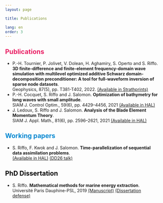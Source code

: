 ```yaml
---
layout: page

title: Publications

lang: en
order: 3
---
```


## <strong style="color:#E91E63"> Publications </strong>
+ P.-H. Tournier, P. Jolivet, V. Dolean, H. Aghamiry, S. Operto and S. Riffo. 
**3D finite-difference and finite-element frequency-domain wave simulation with multilevel optimized additive Schwarz domain-decomposition preconditioner: A tool for full-waveform inversion of sparse node datasets**.   
Geophysics, 87(5), pp. T381-T402, 2022. 
<a href="https://strathprints.strath.ac.uk/81584" target="_blank">(Available in Strathprints)</a>
+ P.-H. Cocquet, S. Riffo and J. Salomon. 
**Optimization of bathymetry for long waves with small amplitude**.  
SIAM J. Control Optim., 59(6), pp. 4429–4456, 2021 
<a href="https://hal.science/hal-02511976" target="_blank">(Available in HAL)</a>
+ J. Ledoux, S. Riffo and J. Salomon. 
**Analysis of the Blade Element Momentum Theory**.   
SIAM J. Appl. Math., 81(6), pp. 2596–2621, 2021
<a href="https://hal.science/hal-02550763" target="_blank">(Available in HAL)</a>

## <strong style="color:#0288D1"> Working papers </strong>
+ S. Riffo, F. Kwok and J. Salomon. 
**Time-parallelization of sequential data assimilation problems**.  
<a href="https://hal.science/hal-03884022v1" target="_blank">(Available in HAL)</a>
<a href="docs/prev/2020_parareal_DD26.html" target="_blank">(DD26 talk)</a>

## <strong style="color:#000000"> PhD Dissertation </strong>
+ S. Riffo. 
**Mathematical methods for marine energy extraction**.   
Université Paris Dauphine-PSL, 2019
<a href="https://tel.archives-ouvertes.fr/tel-02446450" target="_blank">(Manuscript)</a> 
<a href="docs/prev/2019_dissertation-defense.html" target="_blank">(Dissertation defense)</a>

